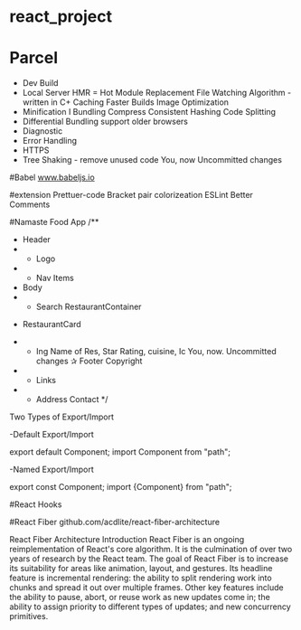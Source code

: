 ﻿# react_project


# Parcel
- Dev Build
- Local Server
HMR = Hot Module Replacement
File Watching Algorithm - written in C+
Caching Faster Builds
Image Optimization
- Minification I
Bundling
Compress
Consistent Hashing
Code Splitting
- Differential Bundling support older browsers
- Diagnostic
- Error Handling
- HTTPS
- Tree Shaking - remove unused code You, now Uncommitted changes


#Babel
www.babeljs.io

#extension
Prettuer-code 
Bracket pair colorizeation
ESLint
Better Comments


#Namaste Food App
/**
* Header
* - Logo
* - Nav Items
* Body
* - Search
RestaurantContainer
- RestaurantCard
* - Ing
Name of Res, Star Rating, cuisine, Ic You, now. Uncommitted changes
✰ Footer
Copyright
* - Links
* - Address
Contact
*/

Two Types of Export/Import

-Default Export/Import

export default Component;
import Component from "path";

-Named Export/Import

export const Component;
import {Component} from "path";

#React Hooks

#React Fiber
github.com/acdlite/react-fiber-architecture

React Fiber Architecture
Introduction
React Fiber is an ongoing reimplementation of React's core algorithm. It is the culmination of over two years of
research by the React team.
The goal of React Fiber is to increase its suitability for areas like animation, layout, and gestures. Its headline
feature is incremental rendering: the ability to split rendering work into chunks and spread it out over multiple
frames.
Other key features include the ability to pause, abort, or reuse work as new updates come in; the ability to assign
priority to different types of updates; and new concurrency primitives.